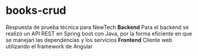 # books-crud
Respuesta de prueba técnica para NewTech
**Backend**
Para el backend se realizó un API REST en Spring boot con Java, por la forma eficiente en que se manejan las dependencias y los servicios
**Frontend**
Cliente web utilizando el framework de Angular
